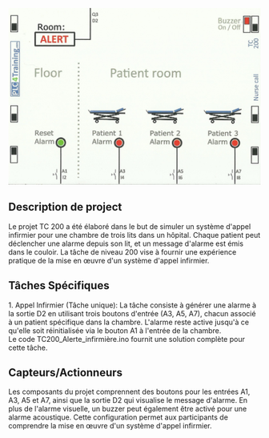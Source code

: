 <p align="center">
<img width="700" height="" src="https://github.com/DexterTaha/Controllino-PLC-Sample/blob/main/Training%20Card%20Picture/200.jpg">
</p>
<h2>Description de project</h2>
<p>
  Le projet TC 200 a été élaboré dans le but de simuler un système d'appel infirmier pour une chambre de trois lits dans un hôpital. Chaque patient peut déclencher une alarme depuis son lit, et un message d'alarme est émis dans le couloir. La tâche de niveau 200 vise à fournir une expérience pratique de la mise en œuvre d'un système d'appel infirmier.
</p>
<h2>Tâches Spécifiques</h2>
<p>
  1. Appel Infirmier (Tâche unique): La tâche consiste à générer une alarme à la sortie D2 en utilisant trois boutons d'entrée (A3, A5, A7), chacun associé à un patient spécifique dans la chambre. L'alarme reste active jusqu'à ce qu'elle soit réinitialisée via le bouton A1 à l'entrée de la chambre.<br>
  Le code TC200_Alerte_infirmière.ino fournit une solution complète pour cette tâche.<br>
</p>
<h2>Capteurs/Actionneurs</h2>
<p>
  Les composants du projet comprennent des boutons pour les entrées A1, A3, A5 et A7, ainsi que la sortie D2 qui visualise le message d'alarme. En plus de l'alarme visuelle, un buzzer peut également être activé pour une alarme acoustique. Cette configuration permet aux participants de comprendre la mise en œuvre d'un système d'appel infirmier.
</p>
